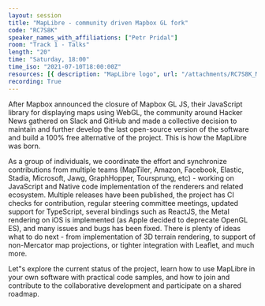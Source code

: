 ```yaml
---
layout: session
title: "MapLibre - community driven Mapbox GL fork"
code: "RC7S8K"
speaker_names_with_affiliations: ["Petr Pridal"]
room: "Track 1 - Talks"
length: "20"
time: "Saturday, 18:00"
time_iso: "2021-07-10T18:00:00Z"
resources: [{ description: "MapLibre logo", url: "/attachments/RC7S8K_MapLibre_logo_BLUE-for_white_bg-preview_1_Ga3LPDF.png" }]
recording: True
---
```

After Mapbox announced the closure of Mapbox GL JS, their JavaScript library for displaying maps using WebGL, the community around Hacker News gathered on Slack and GitHub and made a collective decision to maintain and further develop the last open-source version of the software and build a 100% free alternative of the project. This is how the MapLibre was born.

As a group of individuals, we coordinate the effort and synchronize contributions from multiple teams (MapTiler, Amazon, Facebook, Elastic, Stadia, Microsoft, Jawg, GraphHopper, Toursprung, etc) - working on JavaScript and Native code implementation of the renderers and related ecosystem.
Multiple releases have been published, the project has CI checks for contribution, regular steering committee meetings, updated support for TypeScript, several bindings such as ReactJS, the Metal rendering on iOS is implemented (as Apple decided to deprecate OpenGL ES), and many issues and bugs has been fixed. There is plenty of ideas what to do next - from implementation of 3D terrain rendering, to support of non-Mercator map projections, or tighter integration with Leaflet, and much more.


Let"s explore the current status of the project, learn how to use MapLibre in your own software with practical code samples, and how to join and contribute to the collaborative development and participate on a shared roadmap.

